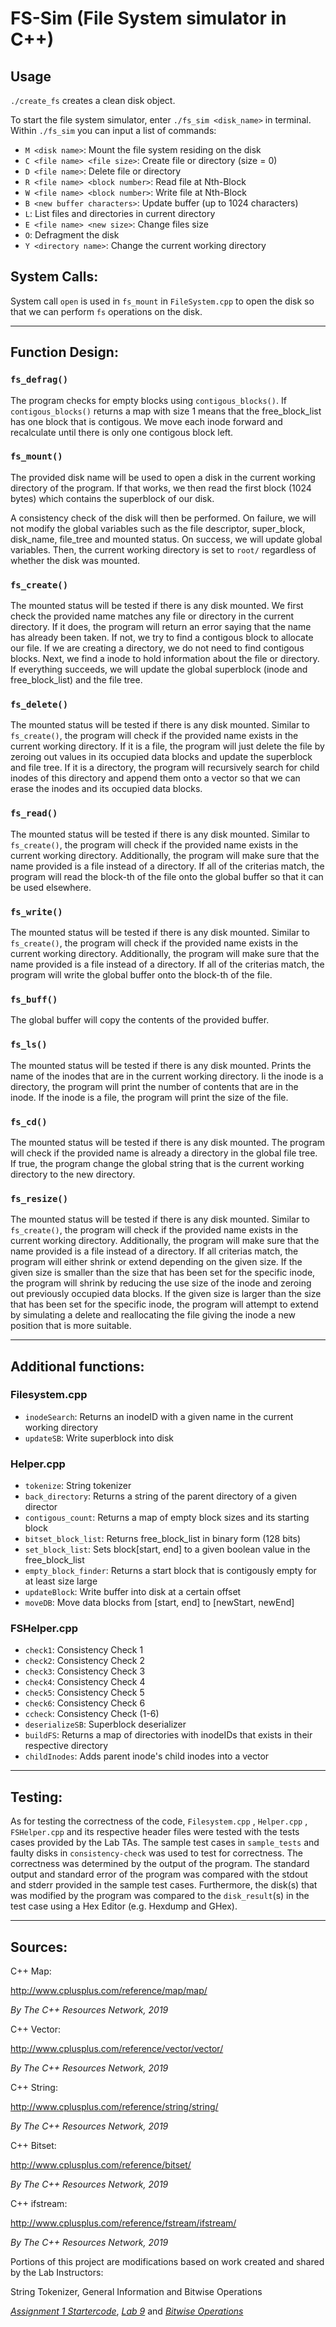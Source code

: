 # FS-Sim (File System simulator in C++)

## Usage

`./create_fs` creates a clean disk object.

To start the file system simulator, enter `./fs_sim <disk_name>` in terminal.
Within `./fs_sim` you can input a list of commands:
- `M <disk name>`: Mount the file system residing on the disk
- `C <file name> <file size>`: Create file or directory (size = 0)
- `D <file name>`: Delete file or directory
- `R <file name> <block number>`: Read file at Nth-Block
- `W <file name> <block number>`: Write file at Nth-Block
- `B <new buffer characters>`: Update buffer (up to 1024 characters)
- `L`: List files and directories in current directory
- `E <file name> <new size>`: Change files size 
- `O`: Defragment the disk
- `Y <directory name>`: Change the current working directory

## System Calls:

System call `open` is used in `fs_mount` in `FileSystem.cpp` to open the disk so that we can perform `fs` operations on the disk.

-----
## Function Design:
### `fs_defrag()`
The program checks for empty blocks using `contigous_blocks()`. If `contigous_blocks()` returns a map with size 1 means that the free_block_list has one block that is contigous. We move each inode forward and recalculate until there is only one contigous block left.

### `fs_mount()`
The provided disk name will be used to open a disk in the current working directory of the program. If that works, we then read the first block (1024 bytes) which contains the superblock of our disk.

A consistency check of the disk will then be performed. On failure, we will not modify the global variables such as the file descriptor, super_block, disk_name, file_tree and mounted status. On success, we will update global variables. Then, the current working directory is set to `root/` regardless of whether the disk was mounted.

### `fs_create()`
The mounted status will be tested if there is any disk mounted.
We first check the provided name matches any file or directory in the current directory. If it does, the program will return an error saying that the name has already been taken. If not, we try to find a contigous block to allocate our file. If we are creating a directory, we do not need to find contigous blocks. Next, we find a inode to hold information about the file or directory. If everything succeeds, we will update the global superblock (inode and free_block_list) and the file tree.

### `fs_delete()`
The mounted status will be tested if there is any disk mounted.
Similar to `fs_create()`, the program will check if the provided name exists in the current working directory.
If it is a file, the program will just delete the file by zeroing out values in its occupied data blocks and update the superblock and file tree.
If it is a directory, the program will recursively search for child inodes of this directory and append them onto a vector so that we can erase the inodes and its occupied data blocks.

### `fs_read()`
The mounted status will be tested if there is any disk mounted.
Similar to `fs_create()`, the program will check if the provided name exists in the current working directory.
Additionally, the program will make sure that the name provided is a file instead of a directory.
If all of the criterias match, the program will read the block-th of the file onto the global buffer so that it can be used elsewhere.

### `fs_write()`
The mounted status will be tested if there is any disk mounted.
Similar to `fs_create()`, the program will check if the provided name exists in the current working directory.
Additionally, the program will make sure that the name provided is a file instead of a directory.
If all of the criterias match, the program will write the global buffer onto the block-th of the file.

### `fs_buff()`
The global buffer will copy the contents of the provided buffer.

### `fs_ls()`
The mounted status will be tested if there is any disk mounted.
Prints the name of the inodes that are in the current working directory.
Ii the inode is a directory, the program will print the number of contents that are in the inode. If the inode is a file, the program will print the size of the file.

### `fs_cd()`
The mounted status will be tested if there is any disk mounted.
The program will check if the provided name is already a directory in the global file tree. If true, the program change the global string that is the current working directory to the new directory.

### `fs_resize()`
The mounted status will be tested if there is any disk mounted.
Similar to `fs_create()`, the program will check if the provided name exists in the current working directory.
Additionally, the program will make sure that the name provided is a file instead of a directory.
If all criterias match, the program will either shrink or extend depending on the given size. If the given size is smaller than the size that has been set for the specific inode, the program will shrink by reducing the use size of the inode and zeroing out previously occupied data blocks. If the given size is larger than the size that has been set for the specific inode, the program will attempt to extend by simulating a delete and reallocating the file giving the inode a new position that is more suitable.

-----
## Additional functions:
### Filesystem.cpp
- `inodeSearch`: Returns an inodeID with a given name in the current working directory
- `updateSB`: Write superblock into disk

### Helper.cpp
- `tokenize`: String tokenizer
- `back_directory`: Returns a string of the parent directory of a given director
- `contigous_count`: Returns a map of empty block sizes and its starting block
- `bitset_block_list`: Returns free_block_list in binary form (128 bits)
- `set_block_list`: Sets block[start, end] to a given boolean value in the free_block_list
- `empty_block_finder`: Returns a start block that is contigously empty for at least size large
- `updateBlock`: Write buffer into disk at a certain offset
- `moveDB`: Move data blocks from [start, end] to [newStart, newEnd]

### FSHelper.cpp
- `check1`: Consistency Check 1
- `check2`: Consistency Check 2
- `check3`: Consistency Check 3
- `check4`: Consistency Check 4
- `check5`: Consistency Check 5
- `check6`: Consistency Check 6
- `ccheck`: Consistency Check (1-6)
- `deserializeSB`: Superblock deserializer
- `buildFS`: Returns a map of directories with inodeIDs that exists in their respective directory
- `childInodes`: Adds parent inode's child inodes into a vector


-----
## Testing:

As for testing the correctness of the code, `Filesystem.cpp` , `Helper.cpp` , `FSHelper.cpp` and its respective header files were tested with the tests cases provided by the Lab TAs. The sample test cases in `sample_tests` and faulty disks in `consistency-check` was used to test for correctness. 
The correctness was determined by the output of the program. The standard output and standard error of the program was compared with the stdout and stderr provided in the sample test cases. Furthermore, the disk(s) that was modified by the program was compared to the `disk_result`(s) in the test case using a Hex Editor (e.g. Hexdump and GHex).

-----
## Sources:

C++ Map:

http://www.cplusplus.com/reference/map/map/

*By The C++ Resources Network, 2019*



C++ Vector:

http://www.cplusplus.com/reference/vector/vector/

*By The C++ Resources Network, 2019*



C++ String:

http://www.cplusplus.com/reference/string/string/

*By The C++ Resources Network, 2019*



C++ Bitset:

http://www.cplusplus.com/reference/bitset/

*By The C++ Resources Network, 2019*


C++ ifstream:

http://www.cplusplus.com/reference/fstream/ifstream/

*By The C++ Resources Network, 2019*


Portions of this project are modifications based on work created and shared by the Lab Instructors:

String Tokenizer, General Information and Bitwise Operations

[*Assignment 1 Startercode*](https://eclass.srv.ualberta.ca/mod/resource/view.php?id=3803904), [*Lab 9*](https://eclass.srv.ualberta.ca/mod/resource/view.php?id=3898629) and [*Bitwise Operations*](https://eclass.srv.ualberta.ca/mod/resource/view.php?id=3898736)
